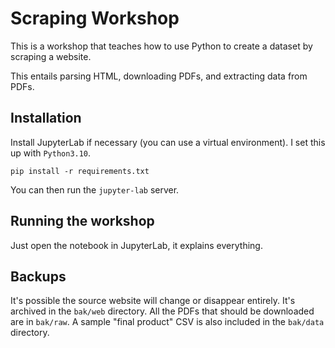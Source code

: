 Scraping Workshop
===

This is a workshop that teaches how to use Python to create a dataset by scraping a website.

This entails parsing HTML, downloading PDFs, and extracting data from PDFs.

## Installation

Install JupyterLab if necessary (you can use a virtual environment).
I set this up with `Python3.10`.

```
pip install -r requirements.txt
```

You can then run the `jupyter-lab` server.

## Running the workshop

Just open the notebook in JupyterLab, it explains everything.

## Backups

It's possible the source website will change or disappear entirely.
It's archived in the `bak/web` directory.
All the PDFs that should be downloaded are in `bak/raw`.
A sample "final product" CSV is also included in the `bak/data` directory.
